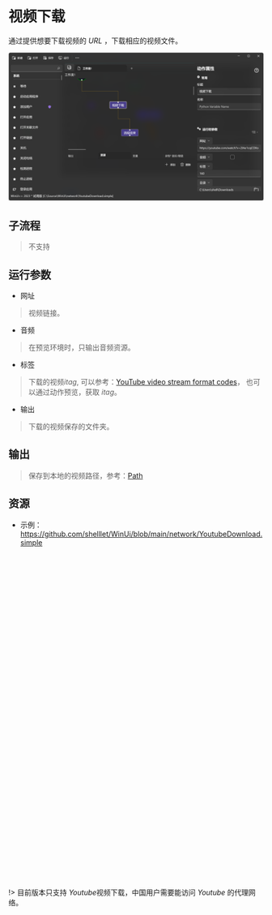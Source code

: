 # 视频下载 
通过提供想要下载视频的 *URL* ，下载相应的视频文件。

![VideoDownload](./images/02.png ':size=90%')

## 子流程
> 不支持


## 运行参数

* 网址
> 视频链接。
* 音频
> 在预览环境时，只输出音频资源。

* 标签
> 下载的视频*itag*, 可以参考：[YouTube video stream format codes](https://gist.github.com/sidneys/7095afe4da4ae58694d128b1034e01e2)， 也可以通过动作预览，获取 *itag*。
* 输出

> 下载的视频保存的文件夹。

## 输出
> 保存到本地的视频路径，参考：[Path](./types/Path.md)
    

## 资源

* 示例： https://github.com/shelllet/WinUi/blob/main/network/YoutubeDownload.simple


<iframe sriframec="//player.bilibili.com/player.html?bvid=BV12e411a7ZM&page=1&autoplay=0" height='640px' scrolling="no" frameborder="no" framespacing="0" allowfullscreen="true"></iframe>

!> 目前版本只支持 *Youtube*视频下载，中国用户需要能访问 *Youtube* 的代理网络。